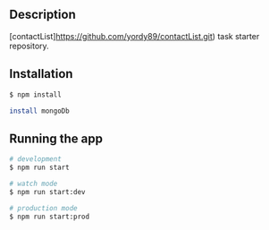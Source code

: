 
## Description

[contactList]https://github.com/yordy89/contactList.git) task starter repository.

## Installation

```bash
$ npm install
```

```bash
install mongoDb
```

## Running the app

```bash
# development
$ npm run start

# watch mode
$ npm run start:dev

# production mode
$ npm run start:prod
```




